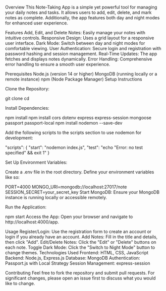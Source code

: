 Overview
This Note-Taking App is a simple yet powerful tool for managing your daily notes and tasks. It allows users to add, edit, delete, and mark notes as complete. Additionally, the app features both day and night modes for enhanced user experience.

Features
Add, Edit, and Delete Notes: Easily manage your notes with intuitive controls.
Responsive Design: Uses a grid layout for a responsive user interface.
Dark Mode: Switch between day and night modes for comfortable viewing.
User Authentication: Secure login and registration with password hashing and session management.
Real-Time Updates: The app fetches and displays notes dynamically.
Error Handling: Comprehensive error handling to ensure a smooth user experience.

Prerequisites
Node.js (version 14 or higher)
MongoDB (running locally or a remote instance)
npm (Node Package Manager)
Setup Instructions

Clone the Repository:

git clone <your-repository-url>
cd <repository-directory>

Install Dependencies:

npm install
npm install cors dotenv express express-session mongoose passport passport-local
npm install nodemon --save-dev

Add the following scripts to the scripts section to use nodemon for development:

  "scripts": {
    "start": "nodemon index.js",
    "test": "echo \"Error: no test specified\" && exit 1"
  }

Set Up Environment Variables:

Create a .env file in the root directory.
Define your environment variables like so:

PORT=4000
MONGO_URI=mongodb://localhost:27017/note
SESSION_SECRET=your_secret_key
Start MongoDB: Ensure your MongoDB instance is running locally or accessible remotely.

Run the Application:

npm start
Access the App: Open your browser and navigate to http://localhost:4000/app.

Usage
Register/Login: Use the registration form to create an account or login if you already have an account.
Add Notes: Fill in the title and details, then click "Add".
Edit/Delete Notes: Click the "Edit" or "Delete" buttons on each note.
Toggle Dark Mode: Click the "Switch to Night Mode" button to change themes.
Technologies Used
Frontend: HTML, CSS, JavaScript
Backend: Node.js, Express.js
Database: MongoDB
Authentication: Passport.js with Local Strategy
Session Management: express-session

Contributing
Feel free to fork the repository and submit pull requests. For significant changes, please open an issue first to discuss what you would like to change.
